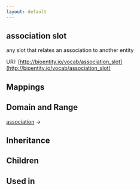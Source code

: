 ```yaml
---
layout: default
---
```


## association slot


any slot that relates an association to another entity

URI: [http://bioentity.io/vocab/association_slot](http://bioentity.io/vocab/association_slot)
## Mappings


## Domain and Range

[association](Association.html) -> 

## Inheritance


## Children


## Used in

